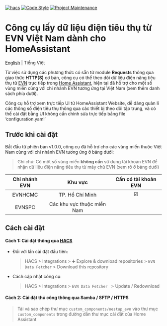 [![hacs][hacsbadge]][hacs]
[![Code Style][blackbadge]][black]
[![Project Maintenance][maintenance-shield]][maintenance]

# Công cụ lấy dữ liệu điện tiêu thụ từ EVN Việt Nam dành cho HomeAssistant

[English](https://github.com/trvqhuy/ha-evn/blob/main/README.md) | Tiếng Việt

Từ việc sử dụng các phương thức có sẵn từ module **Requests** thông qua giao thức **HTTP(S)** cơ bản, công cụ có thể theo dõi dữ liệu điện năng tiêu thụ từ [EVN](https://www.evn.com.vn) trực tiếp trong [Home Assistant](https://www.home-assistant.io), hiện tại đã hỗ trợ cho một số vùng miền cùng với chi nhánh EVN tương ứng tại Việt Nam (xem thêm danh sách phía dưới).

Công cụ hỗ trợ xem trực tiếp UI từ HomeAssistant Website, dễ dàng quản lí các thông số điện tiêu thụ thông qua các thiết bị theo dõi tập trung, và có thể cài đặt bằng UI không cần chỉnh sửa trực tiếp bằng file ‘configuration.yaml’

## Trước khi cài đặt
Bắt đầu từ phiên bản v1.0.0, công cụ đã hỗ trợ cho các vùng miền thuộc Việt Nam cùng với chi nhánh EVN tương ứng ở bảng dưới:
> Ghi chú: Có một số vùng miền **không cần** sử dụng tài khoản EVN để nhận dữ liệu điện năng tiêu thụ từ máy chủ EVN (xem rõ ở bảng dưới)

| Chi nhánh EVN | Khu vực | Cần có tài khoản EVN |
|:---:|:---:|:---:|
| EVNHCMC | TP. Hồ Chí Minh | ☑️ |
| EVNSPC | Các khu vực thuộc miền Nam |   |

## Cách cài đặt
#### Cách 1: Cài đặt thông qua [HACS](https://hacs.xyz)
- Đối với lần cài đặt đầu tiên:
    > HACS > Integrations > ➕ Explore & download repositories  > `EVN Data Fetcher` > Download this repository
- Cách cập nhật công cụ:
    > HACS > Integrations > `EVN Data Fetcher ` > Update / Redownload

#### Cách 2: Cài đặt thủ công thông qua Samba / SFTP / HTTPS
> Tải và sao chép thư mục `custom_components/nestup_evn` vào thư mục `custom_components` trong đường dẫn thư mục cài đặt của Home Assistant

[hacs]: https://github.com/custom-components/hacs
[hacsbadge]: https://img.shields.io/badge/HACS-Custom-41BDF5.svg?style=for-the-badge
[maintenance-shield]: https://img.shields.io/badge/MAINTAINER-%40TRVQHUY-orange%20?style=for-the-badge
[maintenance]: https://github.com/trvqhuy
[blackbadge]: https://img.shields.io/badge/code%20style-black-000000.svg?style=for-the-badge
[black]: https://github.com/ambv/black
